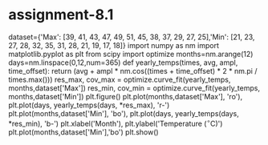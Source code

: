 # assignment-8.1
dataset={'Max': [39, 41, 43, 47, 49, 51, 45, 38, 37, 29, 27, 25],'Min': [21, 23, 27, 28, 32, 35, 31, 28, 21, 19, 17, 18]}
import numpy as nm
import matplotlib.pyplot as plt
from scipy import optimize
months=nm.arange(12)
days=nm.linspace(0,12,num=365)
def yearly_temps(times, avg, ampl, time_offset): return (avg + ampl * nm.cos((times + time_offset) * 2 * nm.pi / times.max()))
res_max, cov_max = optimize.curve_fit(yearly_temps, months,dataset['Max'])
res_min, cov_min = optimize.curve_fit(yearly_temps, months,dataset['Min'])
plt.figure()
plt.plot(months,dataset['Max'], 'ro'), plt.plot(days, yearly_temps(days, *res_max), 'r-')
plt.plot(months,dataset['Min'], 'bo'), plt.plot(days, yearly_temps(days, *res_min), 'b-')
plt.xlabel('Month'), plt.ylabel('Temperature ($^\circ$C)')
plt.plot(months,dataset['Min'],'bo')
plt.show()
